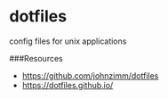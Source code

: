 # dotfiles
config files for unix applications

###Resources
* https://github.com/johnzimm/dotfiles
* https://dotfiles.github.io/
